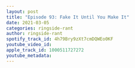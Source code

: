 ```yaml
---
layout: post
title: "Episode 93: Fake It Until You Make It"
date: 2021-03-05
categories: ringside-rant
author: ringside-rant
spotify_track_id: 4h79Bry9zXt7cmDQWEo0KF
youtube_video_id: 
apple_track_id: 1000511727272
youtube_metadata: 
---
```

